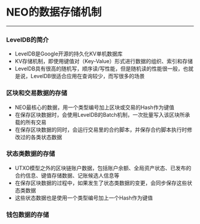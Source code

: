 # NEO的数据存储机制
---
### LevelDB的简介
* LevelDB是Google开源的持久化KV单机数据库
* KV存储机制，即使用键值对（Key-Value）形式进行数据的组织、索引和存储
* LevelDB具有很高的随机写，顺序读/写性能，但是随机读的性能很一般，也就是说，LevelDB很适合应用在查询较少，而写很多的场景

### 区块和交易数据的存储
* NEO最核心的数据，用一个类型编号加上区块或交易的Hash作为键值
* 在保存区块数据时，会使用LevelDB的Batch机制，一次批量写入该区块所承载的所有交易
* 在保存区块数据的同时，会运行交易里的合约脚本，并保存合约脚本执行时修改过的各类状态数据

### 状态类数据的存储
* UTXO模型之外的区块链账户数据，包括账户余额、全局资产状态、已发布的合约信息、键值存储数据、记账候选人信息等
* 在保存区块数据的过程中，如果发生了状态类数据的变更，会同步保存这些状态类数据
* 这些状态数据也是使用一个类型编号加上一个Hash作为键值

### 钱包数据的存储